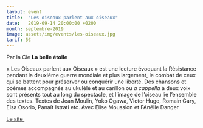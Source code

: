 ```yaml
---
layout: event
title:  "Les oiseaux parlent aux oiseaux"
date:   2019-09-14 20:00:00 +0200
month: septembre-2019
image: assets/img/events/les-oiseaux.jpg
tarif: 5€
---
```


Par la Cie **La belle étoile**

« Les Oiseaux parlent aux Oiseaux » est une lecture évoquant la Résistance pendant la deuxième guerre mondiale et plus largement, le combat de ceux qui se battent pour préserver ou conquérir une liberté. Des chansons et poèmes accompagnés au ukulélé et au carillon ou _a cappella_ à deux voix sont présents tout au long du spectacle, et l’image de l’oiseau lie l’ensemble des textes. Textes de Jean Moulin, Yoko Ogawa, Victor Hugo, Romain Gary, Elsa Osorio, Panaït Istrati etc. Avec Elise Moussion et FAnélie Danger

[Le site ](http://www.cielabelleetoile.com/les-oiseaux-parlent-aux-oiseaux/)
